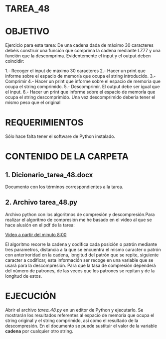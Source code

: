 ﻿# TAREA_48

# OBJETIVO

Ejercicio para esta tarea: De una cadena dada de máximo 30 caracteres debéis construir una función
que comprima la cadena mediante LZ77 y una función que la descomprima. Evidentemente el input y el
output deben coincidir:

1.- Recoger el input de máximo 30 caracteres
2.- Hacer un print que informe sobre el espacio de memoría que ocupa el string introducido.
3.- Comprimir
4.- Hacer un print que informe sobre el espacio de memoría que ocupa el string comprimido.
5.- Descomprimir. El output debe ser igual que el input.
6.- Hacer un print que informe sobre el espacio de memoría que ocupa el string descomprimido. Una vez
descomprimido debería tener el mismo peso que el original

# REQUERIMIENTOS

Sólo hace falta tener el software de Python instalado.

# CONTENIDO DE LA CARPETA

##  1. Dicionario_tarea_48.docx

Documento con los términos correspondientes a la tarea.


##  2. Archivo **tarea_48.py**

Archivo python con los algoritmos de compresión y descompresión.Para realizar el algoritmo de compresión me he basado en el video al que se hace alusión en el pdf de la tarea: 

[Video a partir del minuto 8:00](https://www.youtube.com/watch?v=y3xSuPDvpOE)

El algoritmo recorre la cadena y codifica cada posición o patrón mediante tres parametros, distancia a la que se encuentra el mismo caracter o patrón con anteriroridad en la cadena, longitud del patrón que se repite, siguiente caracter a codificar, esta información ser recoge en una variable que se usará para la descompresión. Para que la tasa de compresión dependerá del número de patrones, de las veces que los patrones se repitan y de la longitud de estos. 


# EJECUCIÓN

Abrir el archivo *tarea_48.py* en un editor de Python y ejecutarlo. Se mostrarán los resultados referentes al espacio de memoria que ocupa el string original y el string comprimido, así como el resultado de la descompresión. En el documento se puede sustituir el valor de la variable **cadena** por cualquier otro string. 





